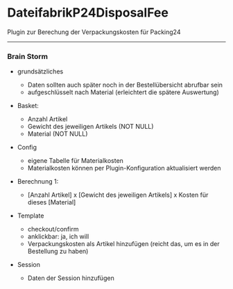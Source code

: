 # DateifabrikP24DisposalFee

Plugin zur Berechung der Verpackungskosten für Packing24

***

### Brain Storm

- grundsätzliches
    - Daten sollten auch später noch in der Bestellübersicht abrufbar sein
    - aufgeschlüsselt nach Material (erleichtert die spätere Auswertung)

- Basket:
    - Anzahl Artikel
    - Gewicht des jeweiligen Artikels (NOT NULL)
    - Material (NOT NULL)

- Config
    - eigene Tabelle für Materialkosten
    - Materialkosten können per Plugin-Konfiguration aktualisiert werden

- Berechnung 1:
    - [Anzahl Artikel] x [Gewicht des jeweiligen Artikels] x Kosten für dieses [Material]

- Template
    - checkout/confirm
    - anklickbar: ja, ich will
    - Verpackungskosten als Artikel hinzufügen (reicht das, um es in der Bestellung zu haben)

- Session
    - Daten der Session hinzufügen



